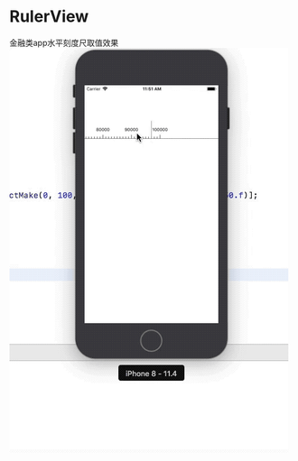 # RulerView
金融类app水平刻度尺取值效果
 ![image](https://github.com/CoderYuen/CYRulerView/blob/master/show.gif)
